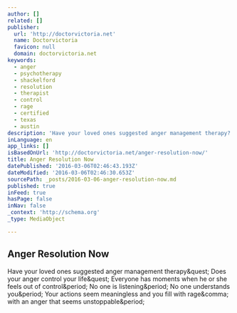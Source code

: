 ```yaml
---
author: []
related: []
publisher:
  url: 'http://doctorvictoria.net'
  name: Doctorvictoria
  favicon: null
  domain: doctorvictoria.net
keywords:
  - anger
  - psychotherapy
  - shackelford
  - resolution
  - therapist
  - control
  - rage
  - certified
  - texas
  - austin
description: 'Have your loved ones suggested anger management therapy? Does your anger control your life? Everyone has moments when he or she feels out of control. No one is listening. No one understands you. Your actions seem meaningless and you fill with rage, with an anger that seems unstoppable.'
inLanguage: en
app_links: []
isBasedOnUrl: 'http://doctorvictoria.net/anger-resolution-now/'
title: Anger Resolution Now
datePublished: '2016-03-06T02:46:43.193Z'
dateModified: '2016-03-06T02:46:30.653Z'
sourcePath: _posts/2016-03-06-anger-resolution-now.md
published: true
inFeed: true
hasPage: false
inNav: false
_context: 'http://schema.org'
_type: MediaObject

---
```

<article style=""><h1>Anger Resolution Now</h1><p>Have your loved ones suggested anger management therapy&amp;quest; Does your anger control your life&amp;quest; Everyone has moments when he or she feels out of control&amp;period; No one is listening&amp;period; No one understands you&amp;period; Your actions seem meaningless and you fill with rage&amp;comma; with an anger that seems unstoppable&amp;period;</p></article>